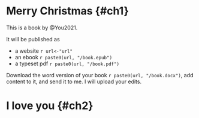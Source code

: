 # Merry Christmas {#ch1}

This is a book by @You2021. 

It will be published as 

- a website `r url<-"url"`
- an ebook `r paste0(url, "/book.epub")`
- a typeset pdf `r paste0(url, "/book.pdf")`

Download the word version of your book `r paste0(url, "/book.docx")`, add content to it, and send it to me. I will upload your edits.

# I love you {#ch2}